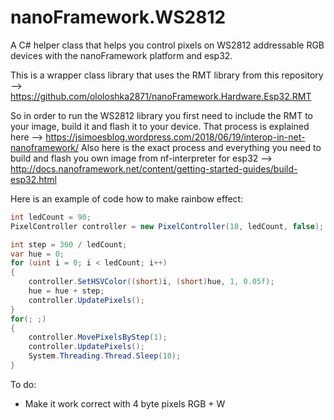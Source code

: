 # nanoFramework.WS2812
A C# helper class that helps you control pixels on WS2812 addressable RGB devices with the nanoFramework platform and esp32.

This is a wrapper class library that uses the RMT library from this repository --> https://github.com/ololoshka2871/nanoFramework.Hardware.Esp32.RMT

So in order to run the WS2812 library you first need to include the RMT to your image, build it and flash it to your device. That process is explained here --> https://jsimoesblog.wordpress.com/2018/06/19/interop-in-net-nanoframework/
Also here is the exact process and everything you need to build and flash you own image from nf-interpreter for esp32 --> http://docs.nanoframework.net/content/getting-started-guides/build-esp32.html

Here is an example of code how to make rainbow effect:

```C#
int ledCount = 90;
PixelController controller = new PixelController(18, ledCount, false);

int step = 360 / ledCount;
var hue = 0;
for (uint i = 0; i < ledCount; i++)
{                
    controller.SetHSVColor((short)i, (short)hue, 1, 0.05f); 
    hue = hue + step;  
    controller.UpdatePixels();
}
for(; ;)
{
    controller.MovePixelsByStep(1);
    controller.UpdatePixels();
    System.Threading.Thread.Sleep(10);
}
```

To do:
- Make it work correct with 4 byte pixels RGB + W
